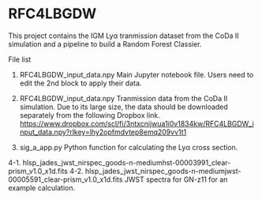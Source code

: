 # RFC4LBGDW

This project contains the IGM Lyα tranmission dataset from the CoDa II simulation and a pipeline to build a Random Forest Classier. 

File list
1. RFC4LBGDW_input_data.npy
Main Jupyter notebook file. Users need to edit the 2nd block to apply their data.

2. RFC4LBGDW_input_data.npy
Tranmission data from the CoDa II simulation. Due to its large size, the data should be downloaded separately from the following Dropbox link.
https://www.dropbox.com/scl/fi/3ntxcnijwua1i0v1834kw/RFC4LBGDW_input_data.npy?rlkey=lhy2opfmdvtep8emq209vv1t1

3. sig_a_app.py
Python function for calculating the Lyα cross section. 

4-1. hlsp_jades_jwst_nirspec_goods-n-mediumhst-00003991_clear-prism_v1.0_x1d.fits
4-2. hlsp_jades_jwst_nirspec_goods-n-mediumjwst-00005591_clear-prism_v1.0_x1d.fits
JWST spectra for GN-z11 for an example calculation. 


